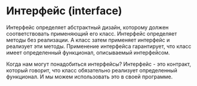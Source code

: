# Интерфейс (interface)

Интерфейс определяет абстрактный дизайн, которому должен соответствовать применяющий его класс. Интерфейс определяет методы без реализации. А класс затем применяет интерфейс и реализует эти методы. Применение интерфейса гарантирует, что класс имеет определенный функционал, описываемый интерфейсом.

Когда нам могут понадобиться интерфейсы? Интерфейс - это контракт, который говорит, что класс обязательно реализует определенный функционал. И мы можем использовать это в своей программе.